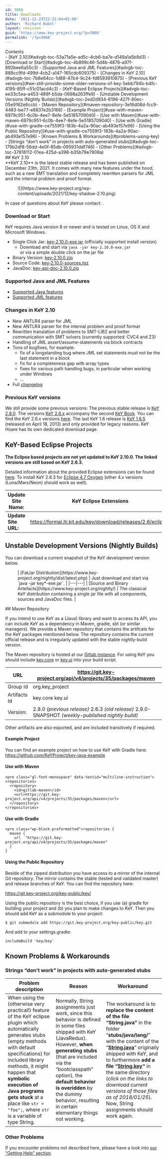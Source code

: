 ```yaml
---
id: 3068
title: Downloads
date: '2021-12-23T22:32:04+01:00'
author: 'Richard Bubel'
layout: revision
guid: 'https://www.key-project.org/?p=3068'
permalink: '/?p=3068'
---
```


<div class="wp-block-advgb-summary alignnone"><div class="advgb-toc-header collapsed">Contents</div>- [KeY 2.10](#advgb-toc-53a71a5e-ad5c-4cb6-ba7e-d149a1a5b8d3)
- [Download or Start](#advgb-toc-4b899c46-5d4b-4876-a97f-892bee6a55c3)
- [Supported Java and JML Features](#advgb-toc-888cc9fd-499d-4cb2-a147-165cdc609375)
- [Changes in KeY 2.10](#advgb-toc-7b8e64cc-1d88-47b4-9c24-fd8593910875)
- [Previous KeY versions](#we-still-provide-some-older-versions-of-key-5ebb794b-b4fc-4195-85ff-c51c01acd4c3)
- [KeY-Based Eclipse Projects](#advgb-toc-ee33c5ea-a453-489f-b5da-0698a263ffe9)
- [Unstable Development Versions (Nightly Builds)](#advgb-toc-2ed2d934-6196-427f-80ec-05e9162e6ccb)
- [Maven Repository](#maven-repository-3e16d08d-fcc9-4483-be77-e8837e2b3166)
- [Example Project](#use-with-maven-6979c951-6c0b-4ee7-8efe-5e51857090d0)
- [Use with Maven](#use-with-maven-6979c951-6c0b-4ee7-8efe-5e51857090d0)
- [Use with Gradle](#use-with-gradle-ce7559f3-183b-4a2a-90ac-ab493e157e96)
- [Using the Public Repository](#use-with-gradle-ce7559f3-183b-4a2a-90ac-ab493e157e96)
- [Known Problems &amp; Workarounds](#problems-using-key)
- [Strings “don’t work” in projects with auto-generated stubs](#advgb-toc-179b2df8-56dd-4e0f-85db-095931ddf746)
- [Other Problems](#advgb-toc-37818112-01ea-425d-a398-b35b79e7908a)

</div>## KeY 2.10

<div class="wp-block-columns"><div class="wp-block-column is-vertically-aligned-center">**KeY 2.10** is the latest stable release and has been published on December 23th, 2021. It comes with many new features under the hood, such as a new SMT translation and completely rewritten parsers for JML and the internal problem and proof format.

</div><div class="wp-block-column is-vertically-aligned-top"><div class="wp-block-image"><figure class="aligncenter size-full is-resized">![](https://www.key-project.org/wp-content/uploads/2021/12/key-shadow-2.10.png)</figure></div></div></div>In case of questions about KeY please contact: <support@key-project.org>.

### Download or Start

KeY requires Java version 8 or newer and is tested on Linux, OS X and Microsoft Windows.

- Single Click Jar: [key-2.10.0-exe.jar](https://www.key-project.org/dist/2.10.0/key-2.10.0-exe.jar) (officially supported install version)
    - Download and start via `java -jar key-2.10.0-exe.jar`  
         or via a simple double click on the jar file
- Binary Version: [key-2.10.0.zip](https://www.key-project.org/dist/2.10.0/key-2.10.0.zip)
- Source Code: [key-2.10.0-sources.tgz](https://www.key-project.org/dist/2.10.0/key-2.10.0-sources.tgz)
- JavaDoc: [key-api-doc-2.10.0.zip](https://www.key-project.org/dist/2.10.0/key-api-doc-2.10.0.zip)

### Supported Java and JML Features

- [Supported Java features](https://www.key-project.org/applications/program-verification/)
- [Supported JML features](https://www.key-project.org/jml-support-in-key/)

### Changes in KeY 2.10

- New ANTLR4 parser for JML
- New ANTLR4 parser for the internal problem and proof format
- Rewritten translation of problems to SMT-LIB2 and better communication with SMT solvers (currently supported: CVC4 and Z3)
- Handling of JML assert/assume-statements via block contracts
- Tons of bugfixes, for example: 
    - fix of a longstanding bug where JML set statements must not be the last statement in a block
    - fix for a completeness gap with array types
    - fixes for various path handling bugs, in particular when working under Windows
    - …
- Full [changelog](https://www.key-project.org/docs/changelog)

### Previous KeY versions

We still provide some previous versions: The previous stable release is [KeY 2.8.0](https://www.key-project.org/dist/2.8.0/key-2.8.0-exe.jar). The versions [KeY 2.6.x](http://www.key-project.org/download-26/) accompany the second [KeY Book](https://www.key-project.org/thebook2/). You can find the KeY 2.6.x versions [here](https://www.key-project.org/download-26). The last KeY 1.6 release is [KeY 1.6.5](https://www.key-project.org/download/key16.html) (released on April 18, 2013) and only provided for legacy reasons. KeY Hoare has its own dedicated download page.

## KeY-Based Eclipse Projects

**The Eclipse based projects are not yet updated to KeY 2.10.0. The linked versions are still based on KeY 2.6.3.**

Detailed information about the provided Eclipse extensions can be found [here](https://www.key-project.org/eclipse/). To install KeY 2.6.3 for [Eclipse 4.7 Oxygen](http://www.eclipse.org/oxygen) (other 4.x versions (Luna/Mars/Neon) should work as well).

| **Update Site Name:** | KeY Eclipse Extensions |
|---|---|
| **Update Site URL:** | <https://formal.iti.kit.edu/key/download/releases/2.6/eclipse/> |

## Unstable Development Versions (Nightly Builds)

You can download a current snapshot of the KeY development version below.

<figure class="wp-block-table wp-block-advgb-table advgb-table-frontend">| [<span aria-hidden="true" class="glyphicon glyphicon-download-alt">FatJar Distribution</span>](https://www.key-project.org/nightly/dist/latest.php) | Just download and start via `java -jar key*-exe.jar`. |
|---|---|
| [Source and Binary Artefacts](https://www.key-project.org/nightly/) | The classical KeY distribution containing a single jar file with all components, sources and JavaDoc files. |

</figure>## Maven Repository

If you intend to use KeY as a (Java) library and want to access its API, you can include KeY as a dependency in Maven, gradle, sbt (or similar managers). We provide a Maven repository that contains the artifcats for the KeY packages mentioned below. The repository contains the current official release and is irregularly updated with the stable nightly-build version.

The Maven repository is hosted at our [Gitlab instance](https://git.key-project.org/key-public/key/-/packages). For using KeY you should include [key.core](https://git.key-project.org/key-public/key/-/packages/76) or [key.ui](https://git.key-project.org/key-public/key/-/packages/77) into your build script.

| URL | https://git.key-project.org/api/v4/projects/35/packages/maven |
|---|---|
| Group Id | org.key\_project |
| Artifacts Id | key.core   key.ui |
| Version: | 2.8.0 *(previous release)*   2.6.3 *(old release)*   2.9.0-SNAPSHOT *(weekly-published nightly build)* |

Other artifacts are also exported, and are included transitively if required.

#### Example Project

You can find an example project on how to use KeY with Gradle here: <https://github.com/KeYProject/key-java-example>

#### Use with Maven

```
<pre class="gl-font-monospace" data-testid="multiline-instruction"><repositories>
  <repository>
    <id>gitlab-maven</id>
    <url>https://git.key-project.org/api/v4/projects/35/packages/maven</url>
  </repository>
</repositories>
```

#### Use with Gradle

```
<pre class="wp-block-preformatted">repositories { 
  maven { 
    url  "https://git.key-project.org/api/v4/projects/35/packages/maven"    
  }
}
```

#### Using the Public Repository

Beside of the zipped distribution you have access to a mirror of the internal Git repository. The mirror contains the stable (tested and validated master) and release branches of KeY. You can find the repository here:

<https://git.key-project.org/key-public/key/>

Using the public repository is the best choice, if you use (a) gradle for building your project and (b) you plan to make changes to KeY. Then you should add KeY as a submodule to your project:

```
$ git submodule add https://git.key-project.org/key-public/key.git
```

And add to your settings.gradle:

```
includeBuild 'key/key'
```

## Known Problems &amp; Workarounds

### Strings “don’t work” in projects with auto-generated stubs

| **Problem description** | **Reason** | **Workaround** |
|---|---|---|
| When using the (otherwise very practical!) feature of the KeY eclipse plugin which automatically generates stubs (empty methods with default specifications) for included library methods, it might happen that **symbolic execution of Java programs gets stuck** at a place like `str = "foo";`, where `str` is a variable of type String. | Normally, String assignments just work, since this behavior is defined in some files shipped with KeY (JavaRedux). However, **when generating stubs** (that are included via the “bootclasspath” option), the **default behavior is overidden** by the dummy behavior, resulting in certain elementary things not working. | The workaround is to **replace the content of the file “String.java”** in the folder “**stubs/java/lang/**” with the content of the “**[String.java](https://www.key-project.org/wp-content/uploads/2018/01/String.java)**” originally shipped with KeY, and to furthermore **add a file “[String.key](https://www.key-project.org/wp-content/uploads/2018/01/String.key)“** in the same directory (*click on the links to download current versions of those files as of 2018/01/25*). Now, String assignments should work again. |

### Other Problems

If you encounter problems not described here, please have a look into [our “Getting Help” section](https://www.key-project.org/getting-started/).